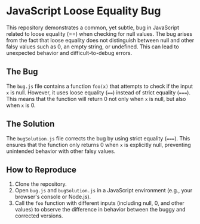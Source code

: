 # JavaScript Loose Equality Bug

This repository demonstrates a common, yet subtle, bug in JavaScript related to loose equality (==) when checking for null values.  The bug arises from the fact that loose equality does not distinguish between null and other falsy values such as 0, an empty string, or undefined.  This can lead to unexpected behavior and difficult-to-debug errors.

## The Bug

The `bug.js` file contains a function `foo(x)` that attempts to check if the input `x` is null. However, it uses loose equality (`==`) instead of strict equality (`===`).  This means that the function will return 0 not only when `x` is null, but also when `x` is 0.

## The Solution

The `bugSolution.js` file corrects the bug by using strict equality (`===`). This ensures that the function only returns 0 when `x` is explicitly null, preventing unintended behavior with other falsy values.

## How to Reproduce

1. Clone the repository.
2. Open `bug.js` and `bugSolution.js` in a JavaScript environment (e.g., your browser's console or Node.js).
3. Call the `foo` function with different inputs (including null, 0, and other values) to observe the difference in behavior between the buggy and corrected versions.